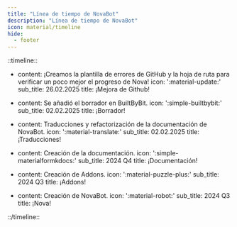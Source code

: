 ```yaml
---
title: "Línea de tiempo de NovaBot"
description: "Línea de tiempo de NovaBot"
icon: material/timeline
hide:
  - footer
---
```


::timeline::

- content: ¡Creamos la plantilla de errores de GitHub y la hoja de ruta para verificar un poco mejor el progreso de Nova!
  icon: ':material-update:'
  sub_title: 26.02.2025
  title: ¡Mejora de Github!
  
- content: Se añadió el borrador en BuiltByBit.
  icon: ':simple-builtbybit:'
  sub_title: 02.02.2025
  title: ¡Borrador!

- content: Traducciones y refactorización de la documentación de NovaBot.
  icon: ':material-translate:'
  sub_title: 02.02.2025
  title: ¡Traducciones!

- content: Creación de la documentación.
  icon: ':simple-materialformkdocs:'
  sub_title: 2024 Q4
  title: ¡Documentación!

- content: Creación de Addons.
  icon: ':material-puzzle-plus:'
  sub_title: 2024 Q3
  title: ¡Addons!

- content: Creación de NovaBot.
  icon: ':material-robot:'
  sub_title: 2024 Q3
  title: ¡Nova!

::/timeline::